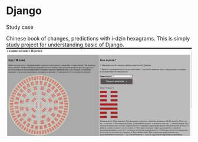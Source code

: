 # Django
Study case

Chinese book of changes, predictions with i-dzin hexagrams.
This is simply study project for understanding basic of Django.
![index](https://github.com/georgijm/django/raw/master/screen.png)

